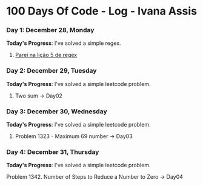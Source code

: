 # 100 Days Of Code - Log - Ivana Assis

### Day 1: December 28, Monday

**Today's Progress**: I've solved a simple regex.

1. [Parei na lição 5 de regex](https://regexone.com/lesson/character_ranges?)

### Day 2: December 29, Tuesday

**Today's Progress**: I've solved a simple leetcode problem.

1. Two sum -> Day02



### Day 3: December 30, Wednesday

**Today's Progress**: I've solved a simple leetcode problem.

1. Problem 1323 - Maximum 69 number -> Day03


### Day 4: December 31, Thursday

**Today's Progress**: I've solved a simple leetcode problem.

Problem 1342. Number of Steps to Reduce a Number to Zero -> Day04
